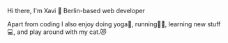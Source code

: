 Hi there, I'm Xavi 👋 
                      Berlin-based web developer


Apart from coding I also enjoy doing yoga🧘, running🏃🏽, learning new stuff💻, and play around with my cat.😻
